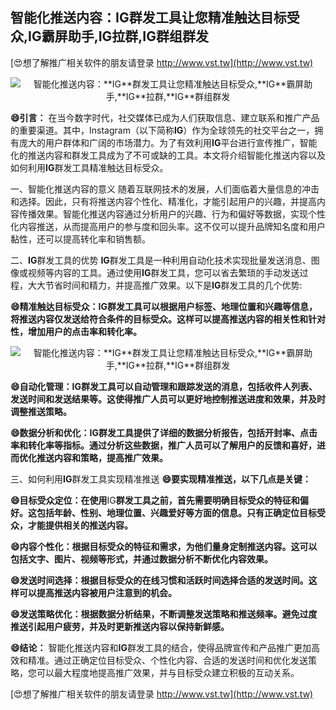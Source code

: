 ## **智能化推送内容：**IG**群发工具让您精准触达目标受众,**IG**霸屏助手,**IG**拉群,**IG**群组群发**

[😍想了解推广相关软件的朋友请登录 http://www.vst.tw](http://www.vst.tw)

 <center><img src="https://vst.tw/MP4/tuiguang/png/3.png" alt="智能化推送内容：**IG**群发工具让您精准触达目标受众,**IG**霸屏助手,**IG**拉群,**IG**群组群发"></center>

**😄引言：**
在当今数字时代，社交媒体已成为人们获取信息、建立联系和推广产品的重要渠道。其中，Instagram（以下简称**IG**）作为全球领先的社交平台之一，拥有庞大的用户群体和广阔的市场潜力。为了有效利用**IG**平台进行宣传推广，智能化的推送内容和群发工具成为了不可或缺的工具。本文将介绍智能化推送内容以及如何利用**IG**群发工具精准触达目标受众。

一、智能化推送内容的意义
随着互联网技术的发展，人们面临着大量信息的冲击和选择。因此，只有将推送内容个性化、精准化，才能引起用户的兴趣，并提高内容传播效果。智能化推送内容通过分析用户的兴趣、行为和偏好等数据，实现个性化内容推送，从而提高用户的参与度和回头率。这不仅可以提升品牌知名度和用户黏性，还可以提高转化率和销售额。

二、**IG**群发工具的优势
**IG**群发工具是一种利用自动化技术实现批量发送消息、图像或视频等内容的工具。通过使用**IG**群发工具，您可以省去繁琐的手动发送过程，大大节省时间和精力，并提高推广效果。以下是**IG**群发工具的几个优势:

**😄精准触达目标受众：**IG**群发工具可以根据用户标签、地理位置和兴趣等信息，将推送内容仅发送给符合条件的目标受众。这样可以提高推送内容的相关性和针对性，增加用户的点击率和转化率。**

 <center><img src="https://vst.tw/MP4/tuiguang/png/7.png" alt="智能化推送内容：**IG**群发工具让您精准触达目标受众,**IG**霸屏助手,**IG**拉群,**IG**群组群发"></center>

**😄自动化管理：**IG**群发工具可以自动管理和跟踪发送的消息，包括收件人列表、发送时间和发送结果等。这使得推广人员可以更好地控制推送进度和效果，并及时调整推送策略。**

**😄数据分析和优化：**IG**群发工具提供了详细的数据分析报告，包括开封率、点击率和转化率等指标。通过分析这些数据，推广人员可以了解用户的反馈和喜好，进而优化推送内容和策略，提高推广效果。**

三、如何利用**IG**群发工具实现精准推送
**😄要实现精准推送，以下几点是关键：**

**😄目标受众定位：在使用**IG**群发工具之前，首先需要明确目标受众的特征和偏好。这包括年龄、性别、地理位置、兴趣爱好等方面的信息。只有正确定位目标受众，才能提供相关的推送内容。**

**😄内容个性化：根据目标受众的特征和需求，为他们量身定制推送内容。这可以包括文字、图片、视频等形式，并通过数据分析不断优化内容效果。**

**😄发送时间选择：根据目标受众的在线习惯和活跃时间选择合适的发送时间。这样可以提高推送内容被用户注意到的机会。**

**😄发送策略优化：根据数据分析结果，不断调整发送策略和推送频率。避免过度推送引起用户疲劳，并及时更新推送内容以保持新鲜感。**

**😄结论：**
智能化推送内容和**IG**群发工具的结合，使得品牌宣传和产品推广更加高效和精准。通过正确定位目标受众、个性化内容、合适的发送时间和优化发送策略，您可以最大程度地提高推广效果，并与目标受众建立积极的互动关系。

[😍想了解推广相关软件的朋友请登录 http://www.vst.tw](http://www.vst.tw)



